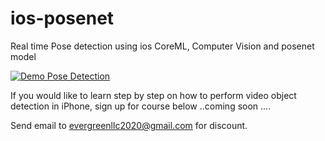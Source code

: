 # ios-posenet
Real time Pose detection using ios CoreML, Computer Vision and posenet model

[![Demo Pose Detection](https://evergreenllc2020.github.io/img/freegifmaker.me_2gAQA.gif)](https://youtu.be/6n7Kwzayri4)

If you would like to learn step by step on how to perform video object detection in iPhone, sign up for course below
..coming soon ....

Send email to evergreenllc2020@gmail.com for discount.
